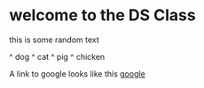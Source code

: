 # welcome to the DS Class

this is some random text

^ dog
^ cat
^ pig 
^ chicken

A link to google looks like this [google](https://google.com)
